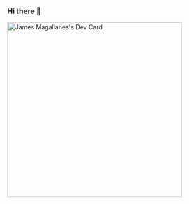 ### Hi there 👋

<!--
**jaamiiss/jaamiiss** is a ✨ _special_ ✨ repository because its `README.md` (this file) appears on your GitHub profile.

Here are some ideas to get you started:

- 🔭 I’m currently working on ...
- 🌱 I’m currently learning ...
- 👯 I’m looking to collaborate on ...
- 🤔 I’m looking for help with ...
- 💬 Ask me about ...
- 📫 How to reach me: ...
- 😄 Pronouns: ...
- ⚡ Fun fact: ...
-->

<a href="https://app.daily.dev/jaamiiss"><img src="https://api.daily.dev/devcards/aaf70f14068d4146ae030196a6b677ff.png?r=pd4" width="400" alt="James Magallanes's Dev Card"/></a>
